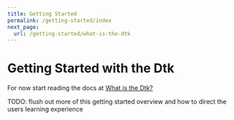 ```yaml
---
title: Getting Started
permalink: /getting-started/index
next_page:
  url: /getting-started/what-is-the-dtk
---
```


# Getting Started with the Dtk

For now start reading the docs at [What is the Dtk?]({{site.siteBaseDir}}/getting-started/what-is-the-dtk)

TODO: flush out more of this getting started overview and how to direct the users learning experience

